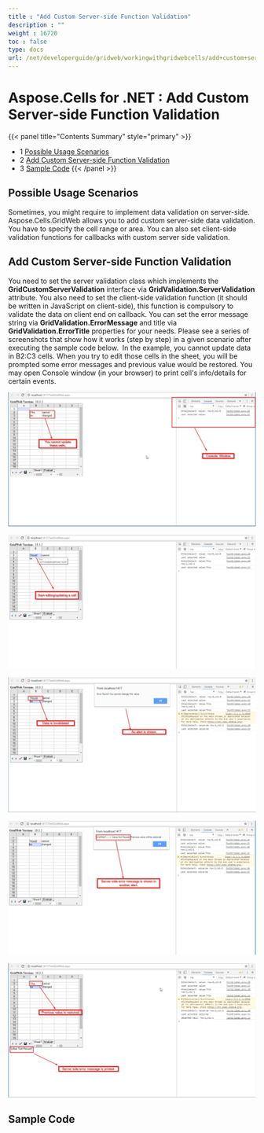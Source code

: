 ```yaml
---
title : "Add Custom Server-side Function Validation" 
description : "" 
weight : 16720 
toc : false
type: docs
url: /net/developerguide/gridweb/workingwithgridwebcells/add+custom+server-side+function+validation/
---
```


# Aspose.Cells for .NET : Add Custom Server-side Function Validation


{{< panel title="Contents Summary" style="primary" >}}
*   1 [Possible Usage Scenarios](#possible-usage-scenarios)
*   2 [Add Custom Server-side Function Validation](#add-custom-server-side-function-validation)
*   3 [Sample Code](#sample-code)
{{< /panel >}}
 

## Possible Usage Scenarios

Sometimes, you might require to implement data validation on server-side. Aspose.Cells.GridWeb allows you to add custom server-side data validation. You have to specify the cell range or area. You can also set client-side validation functions for callbacks with custom server side validation.

## Add Custom Server-side Function Validation

You need to set the server validation class which implements the **GridCustomServerValidation** interface via **GridValidation.ServerValidation** attribute. You also need to set the client-side validation function (it should be written in JavaScript on client-side), this function is compulsory to validate the data on client end on callback. You can set the error message string via **GridValidation.ErrorMessage** and title via **GridValidation.ErrorTitle** properties for your needs. Please see a series of screenshots that show how it works (step by step) in a given scenario after executing the sample code below.  In the example, you cannot update data in B2:C3 cells. When you try to edit those cells in the sheet, you will be prompted some error messages and previous value would be restored. You may open Console window (in your browser) to print cell's info/details for certain events. 

![image](64716863.png)

![image](64716864.png)

![image](64716865.png)

![image](64716866.png)

![image](64716867.png)

## Sample Code

